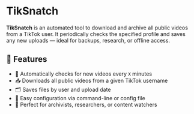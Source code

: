 # TikSnatch

**TikSnatch** is an automated tool to download and archive all public videos from a TikTok user. It periodically checks the specified profile and saves any new uploads — ideal for backups, research, or offline access.

## 🚀 Features

- 🔁 Automatically checks for new videos every `X` minutes
- 📥 Downloads all public videos from a given TikTok username
- 🗂️ Saves files by user and upload date
- 🔧 Easy configuration via command-line or config file
- 🧪 Perfect for archivists, researchers, or content watchers
